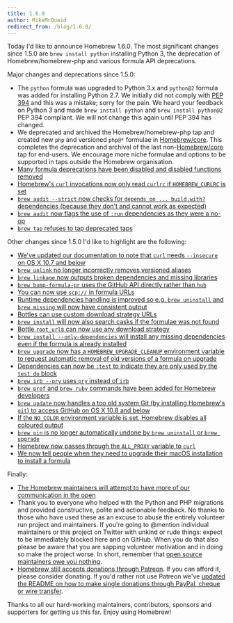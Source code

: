 ```yaml
---
title: 1.6.0
author: MikeMcQuaid
redirect_from: /blog/1.6.0/
---
```


Today I'd like to announce Homebrew 1.6.0. The most significant changes since 1.5.0 are `brew install python` installing Python 3, the deprecation of Homebrew/homebrew-php and various formula API deprecations.

Major changes and deprecations since 1.5.0:

- The `python` formula was upgraded to Python 3.x and `python@2` formula was added for installing Python 2.7. We initially did not comply with [PEP 394](https://www.python.org/dev/peps/pep-0394/) and this was a mistake; sorry for the pain. We heard your feedback on Python 3 and made `brew install python` and `brew install python@2` PEP 394 compliant. We will not change this again until PEP 394 has changed.
- We deprecated and archived the Homebrew/homebrew-php tap and created new `php` and versioned `php@*` formulae in [Homebrew/core](https://github.com/homebrew/homebrew-core). This completes the deprecation and archival of the last non-[Homebrew/core](https://github.com/homebrew/homebrew-core) tap for end-users. We encourage more niche formulae and options to be supported in taps outside the Homebrew organisation.
- [Many formula deprecations have been disabled and disabled functions removed](https://github.com/Homebrew/brew/pull/3896)
- [Homebrew's `curl` invocations now only read `curlrc` if `HOMEBREW_CURLRC` is set](https://github.com/Homebrew/brew/pull/4022)
- [`brew audit --strict` now checks for `depends_on ... build.with?` dependencies (because they don't and cannot work as expected)](https://github.com/Homebrew/brew/pull/4033)
- [`brew audit` now flags the use of `:run` dependencies as they were a no-op](https://github.com/Homebrew/brew/pull/3948)
- [`brew tap` refuses to tap deprecated taps](https://github.com/Homebrew/brew/pull/3747)

Other changes since 1.5.0 I'd like to highlight are the following:

- [We've updated our documentation to note that `curl` needs `--insecure` on OS X 10.7 and below](https://github.com/Homebrew/brew/pull/4038)
- [`brew unlink` no longer incorrectly removes versioned aliases](https://github.com/Homebrew/brew/pull/4037)
- [`brew linkage` now outputs broken dependencies and missing libraries](https://github.com/Homebrew/brew/pull/3940)
- [`brew bump-formula-pr` uses the GitHub API directly rather than `hub`](https://github.com/Homebrew/brew/pull/3870)
- [You can now use `scp://` in formula URLs](https://github.com/Homebrew/brew/pull/3938)
- [Runtime dependencies handling is improved so e.g. `brew uninstall` and `brew missing` will now have consistent output](https://github.com/Homebrew/brew/pull/3979)
- [Bottles can use custom download strategy URLs](https://github.com/Homebrew/brew/pull/3986)
- [`brew install` will now also search casks if the formulae was not found](https://github.com/Homebrew/brew/pull/3985)
- [Bottle `root_url`s can now use any download strategy](https://github.com/Homebrew/brew/pull/3966)
- [`brew install --only-dependencies` will install any missing dependencies even if the formula is already installed](https://github.com/Homebrew/brew/pull/3915)
- [`brew upgrade` now has a `HOMEBREW_UPGRADE_CLEANUP` environment variable to request automatic removal of old versions of a formula on upgrade](https://github.com/Homebrew/brew/pull/3913)
- [Dependencies can now be `:test` to indicate they are only used by the `test do` block](https://github.com/Homebrew/brew/pull/3875)
- [`brew irb --pry` uses `pry` instead of `irb`](https://github.com/Homebrew/brew/pull/3851)
- [`brew prof` and `brew ruby` commands have been added for Homebrew developers](https://github.com/Homebrew/brew/pull/3845)
- [`brew update` now handles a too old system Git (by installing Homebrew's `git`) to access GitHub on OS X 10.8 and below](https://github.com/Homebrew/brew/pull/3837)
- [If the `NO_COLOR` environment variable is set, Homebrew disables all coloured output](https://github.com/Homebrew/brew/pull/3090)
- [`brew pin` is no longer automatically undone by `brew uninstall` or `brew upgrade`](https://github.com/Homebrew/brew/pull/3748)
- [Homebrew now passes through the `ALL_PROXY` variable to `curl`](https://github.com/Homebrew/brew/pull/3751)
- [We now tell people when they need to upgrade their macOS installation to install a formula](https://github.com/Homebrew/brew/pull/3749)

Finally:

- [The Homebrew maintainers will attempt to have more of our communication in the open](https://github.com/Homebrew/brew/pull/4020)
- Thank you to everyone who helped with the Python and PHP migrations and provided constructive, polite and actionable feedback. No thanks to those who have used these as an excuse to abuse the entirely volunteer run project and maintainers. If you're going to @mention individual maintainers or this project on Twitter with unkind or rude things: expect to be immediately blocked here and on GitHub. When you do that also please be aware that you are sapping volunteer motivation and in doing so make the project worse. In short, remember that [open source maintainers owe you nothing](https://mikemcquaid.com/2018/03/19/open-source-maintainers-owe-you-nothing/).
- [Homebrew still accepts donations through Patreon](https://www.patreon.com/homebrew). If you can afford it, please consider donating. If you'd rather not use Patreon we've [updated the README on how to make single donations through PayPal, cheque or wire transfer](https://github.com/Homebrew/brew/pull/3568).

Thanks to all our hard-working maintainers, contributors, sponsors and supporters for getting us this far. Enjoy using Homebrew!
